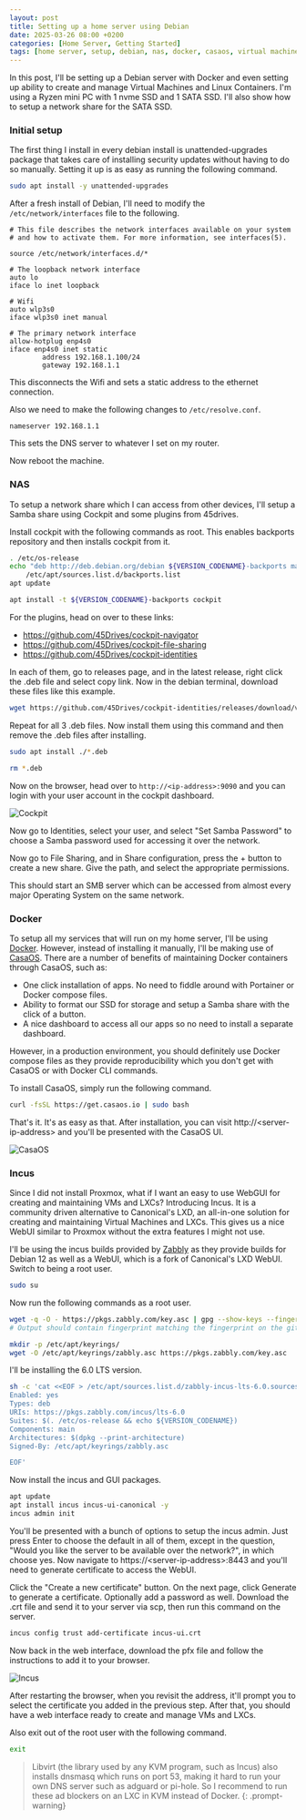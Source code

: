 ```yaml
---
layout: post
title: Setting up a home server using Debian
date: 2025-03-26 08:00 +0200
categories: [Home Server, Getting Started]
tags: [home server, setup, debian, nas, docker, casaos, virtual machines, containers, incus]
---
```


In this post, I'll be setting up a Debian server with Docker and even setting up ability to create and manage Virtual Machines and Linux Containers. I'm using a Ryzen mini PC with 1 nvme SSD and 1 SATA SSD. I'll also show how to setup a network share for the SATA SSD.

### Initial setup
The first thing I install in every debian install is unattended-upgrades package that takes care of installing security updates without having to do so manually. Setting it up is as easy as running the following command.

```bash
sudo apt install -y unattended-upgrades
```

After a fresh install of Debian, I'll need to modify the `/etc/network/interfaces` file to the following.

```text
# This file describes the network interfaces available on your system
# and how to activate them. For more information, see interfaces(5).

source /etc/network/interfaces.d/*

# The loopback network interface
auto lo
iface lo inet loopback

# Wifi
auto wlp3s0
iface wlp3s0 inet manual

# The primary network interface
allow-hotplug enp4s0
iface enp4s0 inet static
        address 192.168.1.100/24
        gateway 192.168.1.1
```

This disconnects the Wifi and sets a static address to the ethernet connection.

Also we need to make the following changes to `/etc/resolve.conf`.

```text
nameserver 192.168.1.1
```

This sets the DNS server to whatever I set on my router.

Now reboot the machine.

### NAS
To setup a network share which I can access from other devices, I'll setup a Samba share using Cockpit and some plugins from 45drives.

Install cockpit with the following commands as root. This enables backports repository and then installs cockpit from it.

```bash
. /etc/os-release
echo "deb http://deb.debian.org/debian ${VERSION_CODENAME}-backports main" > \
    /etc/apt/sources.list.d/backports.list
apt update

apt install -t ${VERSION_CODENAME}-backports cockpit
```

For the plugins, head on over to these links:

* https://github.com/45Drives/cockpit-navigator
* https://github.com/45Drives/cockpit-file-sharing
* https://github.com/45Drives/cockpit-identities

In each of them, go to releases page, and in the latest release, right click the .deb file and select copy link. Now in the debian terminal, download these files like this example.

```bash
wget https://github.com/45Drives/cockpit-identities/releases/download/v0.1.12/cockpit-identities_0.1.12-1focal_all.deb
```

Repeat for all 3 .deb files. Now install them using this command and then remove the .deb files after installing.

```bash
sudo apt install ./*.deb

rm *.deb
```

Now on the browser, head over to `http://<ip-address>:9090` and you can login with your user account in the cockpit dashboard.

![Cockpit](../assets/img/cockpit/cockpit1.png)

Now go to Identities, select your user, and select "Set Samba Password" to choose a Samba password used for accessing it over the network.

Now go to File Sharing, and in Share configuration, press the + button to create a new share. Give the path, and select the appropriate permissions.

This should start an SMB server which can be accessed from almost every major Operating System on the same network.

### Docker
To setup all my services that will run on my home server, I'll be using [Docker](https://docs.docker.com/engine/). However, instead of installing it manually, I'll be making use of [CasaOS](https://casaos.zimaspace.com/). There are a number of benefits of maintaining Docker containers through CasaOS, such as:

* One click installation of apps. No need to fiddle around with Portainer or Docker compose files.
* Ability to format our SSD for storage and setup a Samba share with the click of a button.
* A nice dashboard to access all our apps so no need to install a separate dashboard.

However, in a production environment, you should definitely use Docker compose files as they provide reproducibility which you don't get with CasaOS or with Docker CLI commands.

To install CasaOS, simply run the following command.

```bash
curl -fsSL https://get.casaos.io | sudo bash
```

That's it. It's as easy as that. After installation, you can visit http://&lt;server-ip-address&gt; and you'll be presented with the CasaOS UI.

![CasaOS](../assets/img/casaos/casaos1.png)

### Incus
Since I did not install Proxmox, what if I want an easy to use WebGUI for creating and maintaining VMs and LXCs? Introducing Incus. It is a community driven alternative to Canonical's LXD, an all-in-one solution for creating and maintaining Virtual Machines and LXCs. This gives us a nice WebUI similar to Proxmox without the extra features I might not use.

I'll be using the incus builds provided by [Zabbly](https://github.com/zabbly/incus) as they provide builds for Debian 12 as well as a WebUI, which is a fork of Canonical's LXD WebUI. Switch to being a root user.

```bash
sudo su
```

Now run the following commands as a root user.

```bash
wget -q -O - https://pkgs.zabbly.com/key.asc | gpg --show-keys --fingerprint 
# Output should contain fingerprint matching the fingerprint on the github page's instructions

mkdir -p /etc/apt/keyrings/
wget -O /etc/apt/keyrings/zabbly.asc https://pkgs.zabbly.com/key.asc
```

I'll be installing the 6.0 LTS version.

```bash
sh -c 'cat <<EOF > /etc/apt/sources.list.d/zabbly-incus-lts-6.0.sources
Enabled: yes
Types: deb
URIs: https://pkgs.zabbly.com/incus/lts-6.0
Suites: $(. /etc/os-release && echo ${VERSION_CODENAME})
Components: main
Architectures: $(dpkg --print-architecture)
Signed-By: /etc/apt/keyrings/zabbly.asc

EOF'
```

Now install the incus and GUI packages.

```bash
apt update
apt install incus incus-ui-canonical -y
incus admin init
```

You'll be presented with a bunch of options to setup the incus admin. Just press Enter to choose the default in all of them, except in the question, "Would you like the server to be available over the network?", in which choose yes. Now navigate to https://&lt;server-ip-address&gt;:8443 and you'll need to generate certificate to access the WebUI. 

Click the "Create a new certificate" button. On the next page, click Generate to generate a certificate. Optionally add a password as well. Download the .crt file and send it to your server via scp, then run this command on the server.

```bash
incus config trust add-certificate incus-ui.crt
```

Now back in the web interface, download the pfx file and follow the instructions to add it to your browser.

![Incus](../assets/img/incus/incus1.png)

After restarting the browser, when you revisit the address, it'll prompt you to select the certificate you added in the previous step. After that, you should have a web interface ready to create and manage VMs and LXCs.

Also exit out of the root user with the following command.

```bash
exit
```

> Libvirt (the library used by any KVM program, such as Incus) also installs dnsmasq which runs on port 53, making it hard to run your own DNS server such as adguard or pi-hole. So I recommend to run these ad blockers on an LXC in KVM instead of Docker.
{: .prompt-warning}